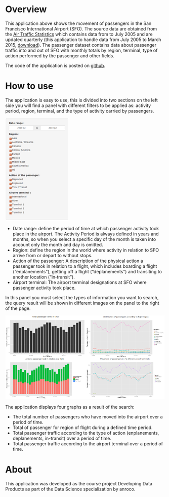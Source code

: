 Overview
==================

This application above shows the movement of passengers in the San Francisco International Airport (SFO). The source data are obtained from the [Air Traffic Statistics](http://www.flysfo.com/media/facts-statistics/air-traffic-statistics) which contains data from to July 2005 and are updated quarterly (this application to handle data from July 2005 to March 2015, [download](https://github.com/anroco/Course_Project_Passenger_Movement_SFO/blob/master/data/Passenger.zip?raw=true)). The passenger dataset contains data about passenger traffic into and out of SFO with monthly totals by region, terminal, type of action performed by the passenger and other fields.

The code of the application is posted on [github](https://github.com/anroco/Course_Project_Passenger_Movement_SFO).

How to use
==================

The application is easy to use, this is divided into two sections on the left side you will find a panel with different filters to be applied as: activity period, region, terminal, and the type of activity carried by passengers.

![Filters](images/panel1.png)

* Date range: define the period of time at which passenger activity took place in the airport. The Activity Period is always defined in years and months, so when you select a specific day of the month is taken into account only the month and day is omitted.
* Region: define the region in the world where activity in relation to SFO arrive from or depart to without stops.
* Action of the passenger: A description of the physical action a passenger took in relation to a flight, which includes boarding a flight (“enplanements”), getting off a flight (“deplanements”) and transiting to another location (“in‐transit”).
* Airport terminal: The airport terminal designations at SFO where passenger activity took place.

In this panel you must select the types of information you want to search, the query result will be shown in different images on the panel to the right of the page.

![ImagesResult](images/panel2.png)

The application displays four graphs as a result of the search:

* The total number of passengers who have moved into the airport over a period of time.
* Total of passenger for region of flight during a defined time period.
* Total passenger traffic according to the type of action (enplanements, deplanements, in-transit) over a period of time.
* Total passenger traffic according to the airport terminal over a period of time.

About
==================

This application was developed as the course project Developing Data Products as part of the Data Science specialization by anroco.

